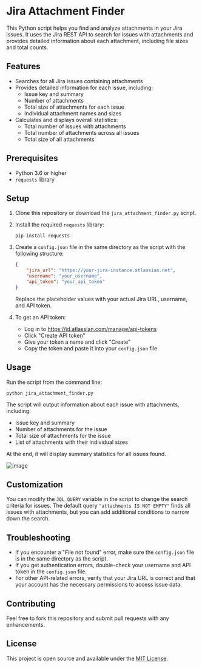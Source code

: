 # Jira Attachment Finder

This Python script helps you find and analyze attachments in your Jira issues. It uses the Jira REST API to search for issues with attachments and provides detailed information about each attachment, including file sizes and total counts.

## Features

- Searches for all Jira issues containing attachments
- Provides detailed information for each issue, including:
  - Issue key and summary
  - Number of attachments
  - Total size of attachments for each issue
  - Individual attachment names and sizes
- Calculates and displays overall statistics:
  - Total number of issues with attachments
  - Total number of attachments across all issues
  - Total size of all attachments

## Prerequisites

- Python 3.6 or higher
- `requests` library

## Setup

1. Clone this repository or download the `jira_attachment_finder.py` script.

2. Install the required `requests` library:
   ```
   pip install requests
   ```

3. Create a `config.json` file in the same directory as the script with the following structure:
   ```json
   {
       "jira_url": "https://your-jira-instance.atlassian.net",
       "username": "your_username",
       "api_token": "your_api_token"
   }
   ```
   Replace the placeholder values with your actual Jira URL, username, and API token.

4. To get an API token:
   - Log in to https://id.atlassian.com/manage/api-tokens
   - Click "Create API token"
   - Give your token a name and click "Create"
   - Copy the token and paste it into your `config.json` file

## Usage

Run the script from the command line:

```
python jira_attachment_finder.py
```

The script will output information about each issue with attachments, including:
- Issue key and summary
- Number of attachments for the issue
- Total size of attachments for the issue
- List of attachments with their individual sizes

At the end, it will display summary statistics for all issues found.

![image](https://github.com/user-attachments/assets/277917e2-3d05-4712-a3f2-a12a4fc40500)


## Customization

You can modify the `JQL_QUERY` variable in the script to change the search criteria for issues. The default query `"attachments IS NOT EMPTY"` finds all issues with attachments, but you can add additional conditions to narrow down the search.

## Troubleshooting

- If you encounter a "File not found" error, make sure the `config.json` file is in the same directory as the script.
- If you get authentication errors, double-check your username and API token in the `config.json` file.
- For other API-related errors, verify that your Jira URL is correct and that your account has the necessary permissions to access issue data.

## Contributing

Feel free to fork this repository and submit pull requests with any enhancements.

## License

This project is open source and available under the [MIT License](https://opensource.org/licenses/MIT).
